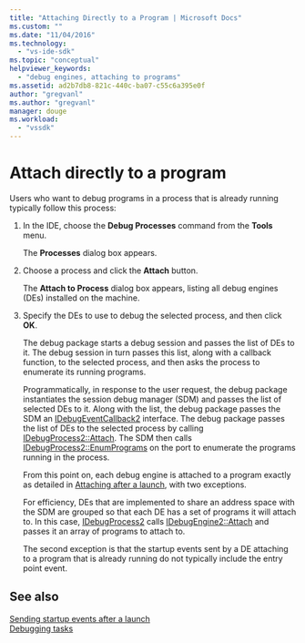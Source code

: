 ```yaml
---
title: "Attaching Directly to a Program | Microsoft Docs"
ms.custom: ""
ms.date: "11/04/2016"
ms.technology: 
  - "vs-ide-sdk"
ms.topic: "conceptual"
helpviewer_keywords: 
  - "debug engines, attaching to programs"
ms.assetid: ad2b7db8-821c-440c-ba07-c55c6a395e0f
author: "gregvanl"
ms.author: "gregvanl"
manager: douge
ms.workload: 
  - "vssdk"
---
```

# Attach directly to a program
Users who want to debug programs in a process that is already running typically follow this process:  
  
1. In the IDE, choose the **Debug Processes** command from the **Tools** menu.  
  
    The **Processes** dialog box appears.  
  
2. Choose a process and click the **Attach** button.  
  
    The **Attach to Process** dialog box appears, listing all debug engines (DEs) installed on the machine.  
  
3. Specify the DEs to use to debug the selected process, and then click **OK**.  
  
   The debug package starts a debug session and passes the list of DEs to it. The debug session in turn passes this list, along with a callback function, to the selected process, and then asks the process to enumerate its running programs.  
  
   Programmatically, in response to the user request, the debug package instantiates the session debug manager (SDM) and passes the list of selected DEs to it. Along with the list, the debug package passes the SDM an [IDebugEventCallback2](../../extensibility/debugger/reference/idebugeventcallback2.md) interface. The debug package passes the list of DEs to the selected process by calling [IDebugProcess2::Attach](../../extensibility/debugger/reference/idebugprocess2-attach.md). The SDM then calls [IDebugProcess2::EnumPrograms](../../extensibility/debugger/reference/idebugprocess2-enumprograms.md) on the port to enumerate the programs running in the process.  
  
   From this point on, each debug engine is attached to a program exactly as detailed in [Attaching after a launch](../../extensibility/debugger/attaching-after-a-launch.md), with two exceptions.  
  
   For efficiency, DEs that are implemented to share an address space with the SDM are grouped so that each DE has a set of programs it will attach to. In this case, [IDebugProcess2](../../extensibility/debugger/reference/idebugprocess2.md) calls [IDebugEngine2::Attach](../../extensibility/debugger/reference/idebugengine2-attach.md) and passes it an array of programs to attach to.  
  
   The second exception is that the startup events sent by a DE attaching to a program that is already running do not typically include the entry point event.  
  
## See also  
 [Sending startup events after a launch](../../extensibility/debugger/sending-startup-events-after-a-launch.md)   
 [Debugging tasks](../../extensibility/debugger/debugging-tasks.md)